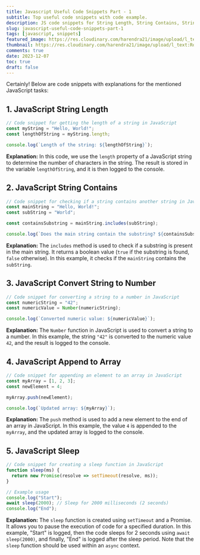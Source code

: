 ```yaml
---
title: Javascript Useful Code Snippets Part - 1
subtitle: Top useful code snippets with code example.
description: JS code snippets for String Length, String Contains, String to Number, Append to Array and Sleep.
slug: javascript-useful-code-snippets-part-1
tags: [javascript, snippets]
featured_image: https://res.cloudinary.com/harendra21/image/upload/l_text:Roboto_50_bold:Javascript%20Useful%20Code%20Snippets,co_rgb:fff/javascriptwithexample/bg6.png
thumbnail: https://res.cloudinary.com/harendra21/image/upload/l_text:Roboto_50_bold:Javascript%20Useful%20Code%20Snippets,co_rgb:fff/javascriptwithexample/bg6.png
comments: true
date: 2023-12-07
toc: true
draft: false
---
```



Certainly! Below are code snippets with explanations for the mentioned JavaScript tasks:

## 1. JavaScript String Length

```javascript
// Code snippet for getting the length of a string in JavaScript
const myString = "Hello, World!";
const lengthOfString = myString.length;

console.log(`Length of the string: ${lengthOfString}`);
```

**Explanation:**
In this code, we use the `length` property of a JavaScript string to determine the number of characters in the string. The result is stored in the variable `lengthOfString`, and it is then logged to the console.

## 2. JavaScript String Contains

```javascript
// Code snippet for checking if a string contains another string in JavaScript
const mainString = "Hello, World!";
const subString = "World";

const containsSubstring = mainString.includes(subString);

console.log(`Does the main string contain the substring? ${containsSubstring}`);
```

**Explanation:**
The `includes` method is used to check if a substring is present in the main string. It returns a boolean value (`true` if the substring is found, `false` otherwise). In this example, it checks if the `mainString` contains the `subString`.

## 3. JavaScript Convert String to Number

```javascript
// Code snippet for converting a string to a number in JavaScript
const numericString = "42";
const numericValue = Number(numericString);

console.log(`Converted numeric value: ${numericValue}`);
```

**Explanation:**
The `Number` function in JavaScript is used to convert a string to a number. In this example, the string `"42"` is converted to the numeric value `42`, and the result is logged to the console.

## 4. JavaScript Append to Array

```javascript
// Code snippet for appending an element to an array in JavaScript
const myArray = [1, 2, 3];
const newElement = 4;

myArray.push(newElement);

console.log(`Updated array: ${myArray}`);
```

**Explanation:**
The `push` method is used to add a new element to the end of an array in JavaScript. In this example, the value `4` is appended to the `myArray`, and the updated array is logged to the console.

## 5. JavaScript Sleep

```javascript
// Code snippet for creating a sleep function in JavaScript
function sleep(ms) {
  return new Promise(resolve => setTimeout(resolve, ms));
}

// Example usage
console.log("Start");
await sleep(2000); // Sleep for 2000 milliseconds (2 seconds)
console.log("End");
```

**Explanation:**
The `sleep` function is created using `setTimeout` and a Promise. It allows you to pause the execution of code for a specified duration. In this example, "Start" is logged, then the code sleeps for 2 seconds using `await sleep(2000)`, and finally, "End" is logged after the sleep period. Note that the `sleep` function should be used within an `async` context.